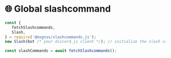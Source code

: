 # 🌐 Global slashcommand

```javascript
const {
   fetchSlashcommands,
   Slash,
} = require('@mxgnus/slashcommands.js');
new Slash(bot /* your discord.js client */); // initialize the slash command

const slashCommands = await fetchSlashcommands();
```
